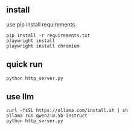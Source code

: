 ## install
use pip install requirements
```
pip install -r requirements.txt
playwright install
playwright install chromium
```

## quick run
```
python http_server.py
```

## use llm
```
curl -fsSL https://ollama.com/install.sh | sh
ollama run qwen2:0.5b-instruct
python http_server.py
```
